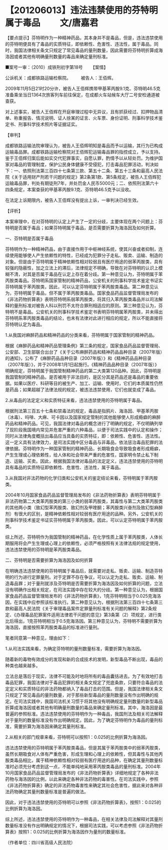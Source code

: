 # 【201206013】违法违禁使用的芬特明属于毒品 　　文/唐嘉君

【要点提示】芬特明作为一种精神药品，其本身并不是毒品，但是，违法违禁使用的芬特明便具有了毒品的实质特征，即依赖性、危害性、违法性，属于毒品。同时，我国法律相关条文只规定了常见毒品的量刑数量，因此需要将芬特明折算成海洛因或者其他有明确量刑数量的毒品来确定量刑标准。

■案号一审：（2010）成铁刑初字第18号 　　【案情】

公诉机关：成都铁路运输检察院。 　　被告人：王佰辉。

2009年11月5日21时20分许，被告人王佰辉携带甲基苯丙胺9.1克、芬特明46.5克准备乘坐当日1364次旅客列车前往保定，在成都火车站候车大厅二号安检通道被查获。

对上述事实，被告人王佰辉在开庭审理过程中无异议，且有抓获经过、扣押物品清单、称重报告、情况说明、证人徐某的证言、火车票、身份证明、刑事科学技术鉴定书、刑事科学技术照片等证据证实。

【审判】

成都铁路运输法院审理认为，被告人王佰辉明知是毒品而予以运输，其行为已构成运输毒品罪。成都铁路运输检察院对王佰辉犯运输毒品罪的指控成立，予以支持。鉴于王佰辉归案后能如实交代犯罪事实，自愿认罪，酌情予以从轻处罚。为维护国家对毒品的管理制度，保护公民身体健康不受侵犯，打击毒品犯罪活动，判决如下：一、依照刑法第三百四十七条第三款、第五十二条、第五十三条和最高人民法院《关于适用财产刑若干问题的规定》第2条第1款、第5条规定，被告人王佰辉犯运输毒品罪，判处有期徒刑7年，并处罚金人民币5000元；二、依照刑法第六十四条规定，本案查获的甲基苯丙胺9.1克、芬特明46.5克予以没收。

在法定上诉期限内，被告人王佰辉没有提出上诉，一审判决已经生效。

【评析】

本案审理中，在对芬特明的认定上产生了一定的分歧，主要体现在两个问题上：芬特明是否属于毒品；如果芬特明属于毒品，是否需要折算为海洛因及如何折算。

一、芬特明是否属于毒品

芬特明作为一种精神药品，由于直接作用于中枢神经系统，使其兴奋或者抑制，连续使用能够使人产生依赖性的特性，已经成为犯罪分子走私、贩卖、运输、制造的对象。但是由于芬特明属于精神依赖性相对较弱且有医疗用途的弱苯丙胺类，具有较强的隐蔽性，加之立法上的滞后，法律规定不明确，导致在对芬特明的认识上模糊不清，对其是否属于毒品在认定上存在着分歧。第一种意见认为，芬特明属于苯丙胺类毒品。芬特明系国家管制的精神药品，公安机关的刑事科学技术鉴定书证实芬特明属于苯丙胺类，因此，可以认定芬特明属于苯丙胺类毒品。第二种意见认为，芬特明属于毒品，但不属于苯丙胺类毒品。国家食品药品监督管理局发布的《非法药物折算表》表明芬特明系弱苯丙胺类，将其归入苯丙胺类毒品并以司法解释的量刑标准对被告人科以刑罚不太符合罪刑相适应的原则。第三种意见认为，芬特明不是毒品。公安机关的刑事科学技术鉴定书表明芬特明属苯丙胺类，并未得出芬特明系苯丙胺类毒品的结论，也未有法律对此进行相应的规定，所以不能直接将芬特明认定为毒品。

1.从我国对麻醉药品和精神药品的分类来看，芬特明属于国家管制的精神药品。

根据《麻醉药品和精神药品管理条例》第三条的规定，国家食品药品监督管理局、公安部、卫生部联合出台了《关于公布麻醉药品和精神药品品种目录（2007年版）的通知》，公布了《麻醉药品品种目录（2007年版）》和《精神药品品种目录（2007年版）》，并于2008年1月1日起施行。《精神药品品种目录（2007年版）》明确规定，芬特明属于我国管制精神药品的第二大类第120品种。因此，芬特明是我国管制的精神药品，是否被用于非法目的，是区分其是药品还是毒品的重要依据。如果以医疗、科研等目的被生产、加工、运输、使用时，它们的本质属性仍然是药品；如果超越了法律法规的规定，被违法违禁使用，它们也就变成了毒品。

2.从毒品的法定定义和实质特征来看，违法违禁使用的芬特明属于毒品。

根据刑法第三百五十七条和禁毒法的规定，毒品是指鸦片、海洛因、甲基苯丙胺（冰毒）、吗啡、大麻、可卡因以及国家规定管制的其他能够使人形成瘾癖的麻醉药品和精神药品。可见，我国法律对毒品的概念进行了明确的规定，不仅明确列举了现阶段我国境内常见并危害严重的六种毒品，以便于司法实践中的认定和操作；同时从法律角度概括出毒品应当具备的实质特征，即：依赖性、危害性、违法性。这一定义具有法律效力，是司法实践中区分毒品与非毒品，依法惩治毒品犯罪的法律依据。芬特明作为一种国家管制的精神药品，长期吸食会导致吸食者形成瘾癖，产生生理或心理依赖性，给人体和社会带来严重的危害性，国家明令禁止私下制造、运输、买卖。因此，根据我国法律对毒品的法定定义，违法违禁使用的芬特明具有毒品的实质特征即依赖性、危害性、违法性，属于毒品。

3.从我国对非法药物的化学归类和公安机关的鉴定结论来看，芬特明属于苯丙胺类。

2004年10月国家食品药品监督管理局发布的《非法药物折算表》表明芬特明属于非法药物第二大类苯丙胺类的第三小类的弱苯丙胺类，其毒性与第二大类苯丙胺类的其他两小类（致幻型苯丙胺类、致幻剂及甲喹酮；苯丙胺类兴奋剂及致幻型麻醉剂）有很大的区别，是精神依赖性相对较弱有医疗用途的品种。另外，公安机关的刑事科学技术鉴定书证实芬特明属于苯丙胺类。因此，可以认定芬特明属于苯丙胺类。

综上所述，芬特明作为我国管制的精神药品，在化学性质上属于苯丙胺类，人体长期服用将会产生生理或心理上的依赖性，必须严格按照有关法律法规的规定使用，违法违禁使用的芬特明是苯丙胺类毒品。

二、芬特明是否需要折算为海洛因及如何折算

在明确违法违禁使用的芬特明属于毒品后，就需要对走私、贩卖、运输、制造芬特明的行为进行定罪量刑。对于定罪不存在争议，可以认定为走私、贩卖、运输、制造毒品罪；对于量刑就涉及芬特明是否需要折算为海洛因及如何折算的问题，立法没有明确作出相关规定，在司法实践中存在较大的分歧。第一种意见认为，根据国家食品药品监督管理局发布的《非法药物折算表》，1克芬特明相当于0.025克海洛因，在实践中应参照该标准执行。第二种意见认为，根据刑法第三百四十七条第三款和最高人民法院《关于审理毒品案件定罪量刑标准有关问题的解释》第2条规定、《办理毒品犯罪案件适用法律若干问题的意见》第3条第（2）项规定，进行类比后得出，1克芬特明相当于0.5克海洛因。第三种意见认为，芬特明不需要折算为海洛因，直接按照苯丙胺类毒品的标准进行量刑。

笔者同意第一种意见，理由如下：

1.从司法实践来看，为确定芬特明的量刑数量标准，需要折算为海洛因。

随着新的毒物有效成分的发现和新的合成技术的发明，新型毒品不断出现，毒品的种类也越来越多。

立法总是落后于现实，法律不可能及时地将所有的毒品囊括进去。为了有效地打击毒品犯罪，我国法律对于毒品犯罪的相关条文规定了兜底条款，只要符合毒品的法定定义和实质特征的非法药物都纳入了毒品打击的范围。但是，我国法律相关条文只规定了常见毒品的量刑数量，对于那些新型毒品的量刑数量没有作出明确的规定。在司法实践中，我国司法机关习惯于将其他没有明确规定量刑数量的新型毒品折算成海洛因或者其他有明确量刑数量的毒品来确定量刑标准。其中，海洛因是最普遍的参照标准。违法违禁使用的芬特明作为一种毒品，我国刑法及相关司法解释对于量刑的数量标准没有作出明确规定。因此，为了确定芬特明作为毒品的量刑标准，需要折算为海洛因来确定其量刑标准。

2.从相关的部门规章来看，芬特明可以按照1：0.025的比例折算为海洛因。

违法违禁使用的芬特明属于苯丙胺类毒品，但是其属于苯丙胺类中的弱苯丙胺类，虽然长期吸食对人体有严重危害，形成生理和心理上的依赖性，但其毒性与其他丙胺类毒品相比，属于精神依赖性相对较弱有医疗用途的品种，在确定其量刑数量标准时必须充分考虑到这一点，不能单纯地采用苯丙胺类毒品的量刑标准。2004年10月国家食品药品监督管理局发布的《非法药物折算表》详细地规定了各种非法药物与海洛因的比例，以此来确定各种非法药物的毒害性。在司法实践中，参照《非法药物折算表》确定的非法药物毒害性来确定其社会危害性，据此来对各种非法药物确定其量刑数量标准是普遍的做法。

因此，对于违法违禁使用的芬特明可以参照《非法药物折算表》，按照1：0.025的比例折算为海洛因。

综上所述，违法违禁使用的芬特明作为一种毒品，在相关法律及司法解释对其量刑数量标准没有作出明确规定的情况下，根据司法实践，可以考虑参照《非法药物折算表》按照1：0.025的比例折算为海洛因作为量刑的数量标准。

（作者单位：四川省高级人民法院）